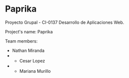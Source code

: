 # Paprika

Proyecto Grupal - CI-0137 Desarrollo de Aplicaciones Web.  

Project's name: Paprika  

Team members: 
- Nathan Miranda 
- - Cesar Lopez 
- - Mariana Murillo
